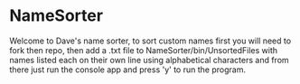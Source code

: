 # NameSorter        
Welcome to Dave's name sorter, to sort custom names first you will need to fork then repo,
then add a .txt file to NameSorter/bin/UnsortedFiles with names listed each on their own line using alphabetical characters and 
from there just run the console app and press 'y' to run the program.
